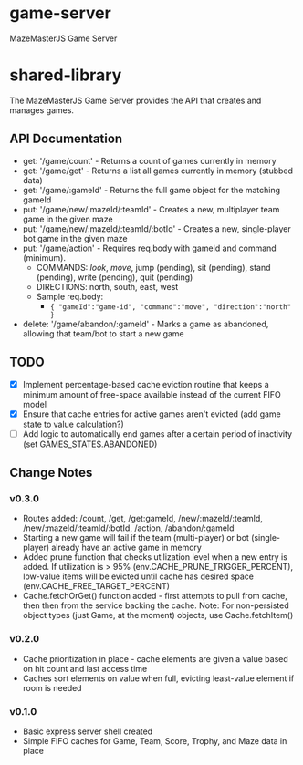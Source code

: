 # game-server

MazeMasterJS Game Server

# shared-library

The MazeMasterJS Game Server provides the API that creates and manages games.

## API Documentation

- get: '/game/count' - Returns a count of games currently in memory
- get: '/game/get' - Returns a list all games currently in memory (stubbed data)
- get: '/game/:gameId' - Returns the full game object for the matching gameId
- put: '/game/new/:mazeId/:teamId' - Creates a new, multiplayer team game in the given maze
- put: '/game/new/:mazeId/:teamId/:botId' - Creates a new, single-player bot game in the given maze
- put: '/game/action' - Requires req.body with gameId and command (minimum).
  - COMMANDS: _look_, _move_, jump (pending), sit (pending), stand (pending), write (pending), quit (pending)
  - DIRECTIONS: north, south, east, west
  - Sample req.body:
    - `{ "gameId":"game-id", "command":"move", "direction":"north" }`
- delete: '/game/abandon/:gameId' - Marks a game as abandoned, allowing that team/bot to start a new game

## TODO

- [x] Implement percentage-based cache eviction routine that keeps a minimum amount of free-space available instead of the current FIFO model
- [x] Ensure that cache entries for active games aren't evicted (add game state to value calculation?)
- [ ] Add logic to automatically end games after a certain period of inactivity (set GAMES_STATES.ABANDONED)

## Change Notes

### v0.3.0

- Routes added: /count, /get, /get:gameId, /new/:mazeId/:teamId, /new/:mazeId/:teamId/:botId, /action, /abandon/:gameId
- Starting a new game will fail if the team (multi-player) or bot (single-player) already have an active game in memory
- Added prune function that checks utilization level when a new entry is added. If utilization is > 95% (env.CACHE_PRUNE_TRIGGER_PERCENT), low-value items will be evicted until cache has desired space (env.CACHE_FREE_TARGET_PERCENT)
- Cache.fetchOrGet() function added - first attempts to pull from cache, then then from the service backing the cache. Note: For non-persisted object types (just Game, at the moment) objects, use Cache.fetchItem()

### v0.2.0

- Cache prioritization in place - cache elements are given a value based on hit count and last access time
- Caches sort elements on value when full, evicting least-value element if room is needed

### v0.1.0

- Basic express server shell created
- Simple FIFO caches for Game, Team, Score, Trophy, and Maze data in place
